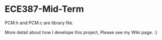 # ECE387-Mid-Term

PCM.h and PCM.c are library file.

More detail about how I develope this project, Please see my Wiki page. :)
